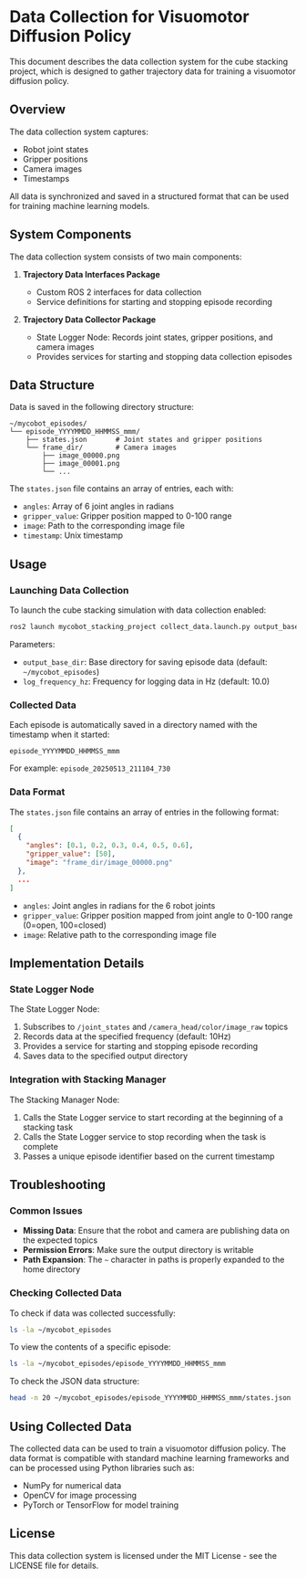 # Data Collection for Visuomotor Diffusion Policy

This document describes the data collection system for the cube stacking project, which is designed to gather trajectory data for training a visuomotor diffusion policy.

## Overview

The data collection system captures:
- Robot joint states
- Gripper positions
- Camera images
- Timestamps

All data is synchronized and saved in a structured format that can be used for training machine learning models.

## System Components

The data collection system consists of two main components:

1. **Trajectory Data Interfaces Package**
   - Custom ROS 2 interfaces for data collection
   - Service definitions for starting and stopping episode recording

2. **Trajectory Data Collector Package**
   - State Logger Node: Records joint states, gripper positions, and camera images
   - Provides services for starting and stopping data collection episodes

## Data Structure

Data is saved in the following directory structure:

```
~/mycobot_episodes/
└── episode_YYYYMMDD_HHMMSS_mmm/
    ├── states.json       # Joint states and gripper positions
    └── frame_dir/        # Camera images
        ├── image_00000.png
        ├── image_00001.png
        └── ...
```

The `states.json` file contains an array of entries, each with:
- `angles`: Array of 6 joint angles in radians
- `gripper_value`: Gripper position mapped to 0-100 range
- `image`: Path to the corresponding image file
- `timestamp`: Unix timestamp

## Usage

### Launching Data Collection

To launch the cube stacking simulation with data collection enabled:

```bash
ros2 launch mycobot_stacking_project collect_data.launch.py output_base_dir:=~/mycobot_episodes
```

Parameters:
- `output_base_dir`: Base directory for saving episode data (default: `~/mycobot_episodes`)
- `log_frequency_hz`: Frequency for logging data in Hz (default: 10.0)

### Collected Data

Each episode is automatically saved in a directory named with the timestamp when it started:
```
episode_YYYYMMDD_HHMMSS_mmm
```

For example: `episode_20250513_211104_730`

### Data Format

The `states.json` file contains an array of entries in the following format:

```json
[
  {
    "angles": [0.1, 0.2, 0.3, 0.4, 0.5, 0.6],
    "gripper_value": [50],
    "image": "frame_dir/image_00000.png"
  },
  ...
]
```

- `angles`: Joint angles in radians for the 6 robot joints
- `gripper_value`: Gripper position mapped from joint angle to 0-100 range (0=open, 100=closed)
- `image`: Relative path to the corresponding image file

## Implementation Details

### State Logger Node

The State Logger Node:
1. Subscribes to `/joint_states` and `/camera_head/color/image_raw` topics
2. Records data at the specified frequency (default: 10Hz)
3. Provides a service for starting and stopping episode recording
4. Saves data to the specified output directory

### Integration with Stacking Manager

The Stacking Manager Node:
1. Calls the State Logger service to start recording at the beginning of a stacking task
2. Calls the State Logger service to stop recording when the task is complete
3. Passes a unique episode identifier based on the current timestamp

## Troubleshooting

### Common Issues

- **Missing Data**: Ensure that the robot and camera are publishing data on the expected topics
- **Permission Errors**: Make sure the output directory is writable
- **Path Expansion**: The `~` character in paths is properly expanded to the home directory

### Checking Collected Data

To check if data was collected successfully:

```bash
ls -la ~/mycobot_episodes
```

To view the contents of a specific episode:

```bash
ls -la ~/mycobot_episodes/episode_YYYYMMDD_HHMMSS_mmm
```

To check the JSON data structure:

```bash
head -n 20 ~/mycobot_episodes/episode_YYYYMMDD_HHMMSS_mmm/states.json
```

## Using Collected Data

The collected data can be used to train a visuomotor diffusion policy. The data format is compatible with standard machine learning frameworks and can be processed using Python libraries such as:

- NumPy for numerical data
- OpenCV for image processing
- PyTorch or TensorFlow for model training

## License

This data collection system is licensed under the MIT License - see the LICENSE file for details.
